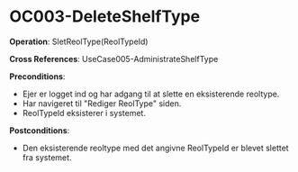﻿# OC003-DeleteShelfType

**Operation**: SletReolType(ReolTypeId)

**Cross References**: UseCase005-AdministrateShelfType

**Preconditions**:
- Ejer er logget ind og har adgang til at slette en eksisterende reoltype.
- Har navigeret til "Rediger ReolType" siden.
- ReolTypeId eksisterer i systemet.

**Postconditions**:
- Den eksisterende reoltype med det angivne ReolTypeId er blevet slettet fra systemet.
